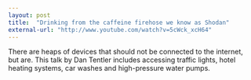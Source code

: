```yaml
---
layout: post
title:  "Drinking from the caffeine firehose we know as Shodan"
external-url: "http://www.youtube.com/watch?v=5cWck_xcH64"
---
```


There are heaps of devices that should not be connected to the internet, but are. This talk by Dan Tentler includes accessing traffic lights, hotel heating systems, car washes and high-pressure water pumps.